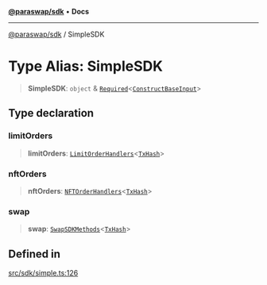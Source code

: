 [**@paraswap/sdk**](../README.md) • **Docs**

***

[@paraswap/sdk](../globals.md) / SimpleSDK

# Type Alias: SimpleSDK

> **SimpleSDK**: `object` & [`Required`](../-internal-/type-aliases/Required.md)\<[`ConstructBaseInput`](../-internal-/interfaces/ConstructBaseInput.md)\>

## Type declaration

### limitOrders

> **limitOrders**: [`LimitOrderHandlers`](LimitOrderHandlers.md)\<[`TxHash`](TxHash.md)\>

### nftOrders

> **nftOrders**: [`NFTOrderHandlers`](NFTOrderHandlers.md)\<[`TxHash`](TxHash.md)\>

### swap

> **swap**: [`SwapSDKMethods`](SwapSDKMethods.md)\<[`TxHash`](TxHash.md)\>

## Defined in

[src/sdk/simple.ts:126](https://github.com/paraswap/paraswap-sdk/blob/master/src/sdk/simple.ts#L126)

